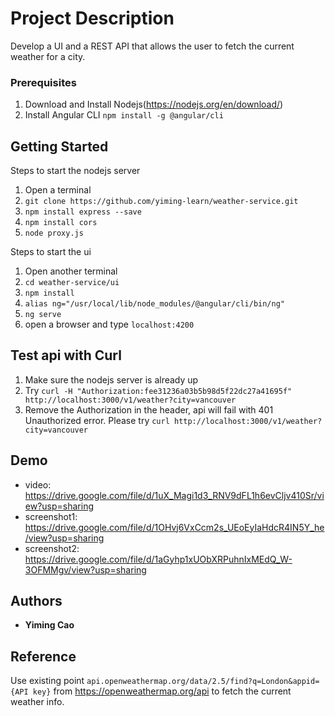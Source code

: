     
# Project Description

Develop a UI and a REST API that allows the user to fetch the current weather for a city. 



### Prerequisites

1.  Download and Install Nodejs(https://nodejs.org/en/download/)
2.  Install Angular CLI ```npm install -g @angular/cli```



## Getting Started

Steps to start the nodejs server
1.  Open a terminal
2.  ```git clone https://github.com/yiming-learn/weather-service.git```
3.  ```npm install express --save```
4.  ```npm install cors```
5.  ```node proxy.js```

Steps to start the ui
1.  Open another terminal
2.  ```cd weather-service/ui```
3.  ```npm install```
4.  ```alias ng="/usr/local/lib/node_modules/@angular/cli/bin/ng"```
5.  ```ng serve```
6.  open a browser and type ```localhost:4200```



## Test api with Curl

1.  Make sure the nodejs server is already up
2.  Try ```curl -H "Authorization:fee31236a03b5b98d5f22dc27a41695f" http://localhost:3000/v1/weather?city=vancouver```
3.  Remove the Authorization in the header, api will fail with 401 Unauthorized error. 
    Please try `curl http://localhost:3000/v1/weather?city=vancouver`
    
## Demo ##

* video: https://drive.google.com/file/d/1uX_Magi1d3_RNV9dFL1h6evCljv410Sr/view?usp=sharing 
* screenshot1: https://drive.google.com/file/d/1OHvj6VxCcm2s_UEoEyIaHdcR4IN5Y_he/view?usp=sharing
* screenshot2: https://drive.google.com/file/d/1aGyhp1xUObXRPuhnIxMEdQ_W-3OFMMgv/view?usp=sharing
    

## Authors

* **Yiming Cao** 

## Reference 

Use existing point ```api.openweathermap.org/data/2.5/find?q=London&appid={API key}``` from https://openweathermap.org/api to fetch the current weather info.
